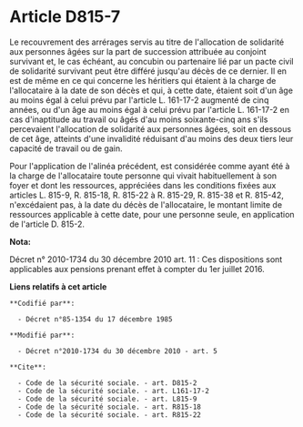 # Article D815-7

Le recouvrement des arrérages servis au titre de l'allocation de solidarité aux personnes âgées sur la part de succession
attribuée au conjoint survivant et, le cas échéant, au concubin ou partenaire lié par un pacte civil de solidarité survivant
peut être différé jusqu'au décès de ce dernier. Il en est de même en ce qui concerne les héritiers qui étaient à la charge de
l'allocataire à la date de son décès et qui, à cette date, étaient soit d'un âge au moins égal à celui prévu par l'article L.
161-17-2 augmenté de cinq années, ou d'un âge au moins égal à celui prévu par l'article L. 161-17-2 en cas d'inaptitude au
travail ou âgés d'au moins soixante-cinq ans s'ils percevaient l'allocation de solidarité aux personnes âgées, soit en
dessous de cet âge, atteints d'une invalidité réduisant d'au moins des deux tiers leur capacité de travail ou de gain. 

Pour l'application de l'alinéa précédent, est considérée comme ayant été à la charge de l'allocataire toute personne qui
vivait habituellement à son foyer et dont les ressources, appréciées dans les conditions fixées aux articles L. 815-9, R.
815-18, R. 815-22 à R. 815-29, R. 815-38 et R. 815-42, n'excédaient pas, à la date du décès de l'allocataire, le montant
limite de ressources applicable à cette date, pour une personne seule, en application de l'article D. 815-2.

**Nota:**

Décret n° 2010-1734 du 30 décembre 2010 art. 11 : Ces dispositions sont applicables aux pensions prenant effet à compter du
1er juillet 2016.

**Liens relatifs à cet article**

	**Codifié par**:

	  - Décret n°85-1354 du 17 décembre 1985

	**Modifié par**:

	  - Décret n°2010-1734 du 30 décembre 2010 - art. 5

	**Cite**:

	  - Code de la sécurité sociale. - art. D815-2
	  - Code de la sécurité sociale. - art. L161-17-2
	  - Code de la sécurité sociale. - art. L815-9
	  - Code de la sécurité sociale. - art. R815-18
	  - Code de la sécurité sociale. - art. R815-22
